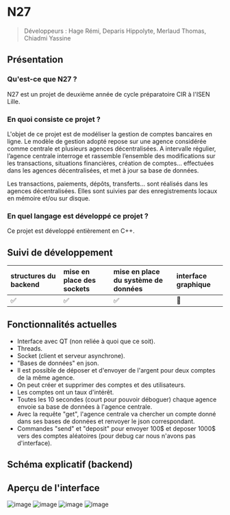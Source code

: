 # N27
>Développeurs : Hage Rémi, Deparis Hippolyte, Merlaud Thomas, Chiadmi Yassine

## Présentation
### Qu'est-ce que N27 ?

N27 est un projet de deuxième année de cycle préparatoire CIR à l'ISEN Lille.

### En quoi consiste ce projet ?

L'objet de ce projet est de modéliser la gestion de comptes bancaires en ligne.
Le modèle de gestion adopté repose sur une agence considérée comme centrale et plusieurs agences décentralisées. A intervalle régulier, l’agence centrale interroge et rassemble l’ensemble des modifications sur les transactions, situations financières, création de comptes... effectuées dans les agences décentralisées, et met à jour sa base de données.

Les transactions, paiements, dépôts, transferts... sont réalisés dans les agences décentralisées. Elles sont suivies par des enregistrements locaux en mémoire et/ou sur disque.

### En quel langage est développé ce projet ?

Ce projet est développé entièrement en C++.

## Suivi de développement

| structures du backend | mise en place des sockets | mise en place du système de données | interface graphique |
| :------- | :------- | :-------- | :------ |
| ✅ | ✅ | ✅ | 🚫 |

## Fonctionnalités actuelles
- Interface avec QT (non reliée à quoi que ce soit).
- Threads.
- Socket (client et serveur asynchrone).
- "Bases de données" en json.
- Il est possible de déposer et d'envoyer de l'argent pour deux comptes de la même agence.
- On peut créer et supprimer des comptes et des utilisateurs.
- Les comptes ont un taux d'intérêt.
- Toutes les 10 secondes (court pour pouvoir déboguer) chaque agence envoie sa base de données à l'agence centrale.
- Avec la requête "get", l'agence centrale va chercher un compte donné dans ses bases de données et renvoyer le json correspondant.
- Commandes "send" et "deposit" pour envoyer 100$ et deposer 1000$ vers des comptes aléatoires (pour debug car nous n'avons pas d'interface).

## Schéma explicatif (backend)
## Aperçu de l'interface
![image](https://user-images.githubusercontent.com/52755677/209443922-85e1b8f9-366c-4e63-a9ce-40fe61a302af.png)
![image](https://user-images.githubusercontent.com/52755677/209443934-3319f12c-d50c-474a-b15f-0cbb8f2b2b05.png)
![image](https://user-images.githubusercontent.com/52755677/209443959-e35ad5ce-d3a6-404a-883f-7850c806680b.png)
![image](https://user-images.githubusercontent.com/52755677/209443976-1d2a5b22-fb2d-430d-8c8d-4151a820322a.png)



